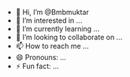 - 👋 Hi, I’m @Bmbmuktar
- 👀 I’m interested in ...
- 🌱 I’m currently learning ...
- 💞️ I’m looking to collaborate on ...
- 📫 How to reach me ...
- 😄 Pronouns: ...
- ⚡ Fun fact: ...

<!---
Bmbmuktar/Bmbmuktar is a ✨ special ✨ repository because its `README.md` (this file) appears on your GitHub profile.
You can click the Preview link to take a look at your changes.
--->
